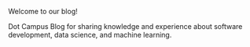 Welcome to our blog!

Dot Campus Blog for sharing knowledge and experience about software development, data science, and machine learning.

